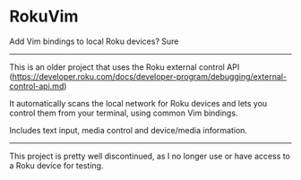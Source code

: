 # RokuVim
Add Vim bindings to local Roku devices?  Sure

----

This is an older project that uses the Roku external control API
(https://developer.roku.com/docs/developer-program/debugging/external-control-api.md)

It automatically scans the local network for Roku devices and lets you control them from your terminal, using common Vim bindings.

Includes text input, media control and device/media information.

----

This project is pretty well discontinued, as I no longer use or have access to a Roku device for testing.
